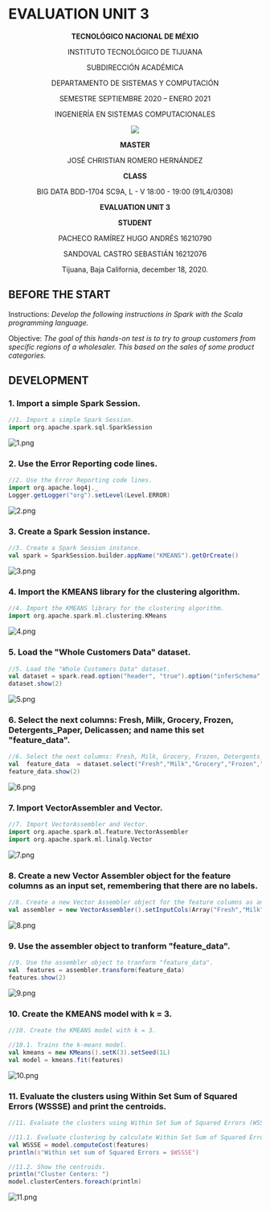 # EVALUATION UNIT 3

<div align="center">

**TECNOLÓGICO NACIONAL DE MÉXIO**

INSTITUTO TECNOLÓGICO DE TIJUANA

SUBDIRECCIÓN ACADÉMICA
 
DEPARTAMENTO DE SISTEMAS Y COMPUTACIÓN
 
SEMESTRE SEPTIEMBRE 2020 – ENERO 2021

INGENIERÍA EN SISTEMAS COMPUTACIONALES

 
 [![](https://upload.wikimedia.org/wikipedia/commons/2/2e/ITT.jpg)](https://upload.wikimedia.org/wikipedia/commons/2/2e/ITT.jpg)

**MASTER**

JOSÉ CHRISTIAN ROMERO HERNÁNDEZ

**CLASS**

BIG DATA
BDD-1704 SC9A, L - V 18:00 - 19:00 (91L4/0308)


**EVALUATION UNIT 3**


**STUDENT**

PACHECO RAMÍREZ HUGO ANDRÉS	16210790

SANDOVAL CASTRO SEBASTIÁN	16212076


Tijuana, Baja California, december 18, 2020.

</div>

## BEFORE THE START

Instructions: _Develop the following instructions in Spark with the Scala programming language._

Objective: _The goal of this hands-on test is to try to group customers from specific regions of a wholesaler. This based on the sales of some product categories._

## DEVELOPMENT

### 1. Import a simple Spark Session.

```scala
//1. Import a simple Spark Session.
import org.apache.spark.sql.SparkSession
```

![1.png](https://raw.github.com/sebastiansandovalcastro/BigData/images/unit3/evaluation/1.png)

### 2. Use the Error Reporting code lines.

```scala
//2. Use the Error Reporting code lines.
import org.apache.log4j._
Logger.getLogger("org").setLevel(Level.ERROR)
```

![2.png](https://raw.github.com/sebastiansandovalcastro/BigData/images/unit3/evaluation/2.png)

### 3. Create a Spark Session instance.

```scala
//3. Create a Spark Session instance.
val spark = SparkSession.builder.appName("KMEANS").getOrCreate()
```

![3.png](https://raw.github.com/sebastiansandovalcastro/BigData/images/unit3/evaluation/3.png)

### 4. Import the KMEANS library for the clustering algorithm.

```scala
//4. Import the KMEANS library for the clustering algorithm.
import org.apache.spark.ml.clustering.KMeans
```

![4.png](https://raw.github.com/sebastiansandovalcastro/BigData/images/unit3/evaluation/4.png)

### 5. Load the "Whole Customers Data" dataset.

```scala
//5. Load the "Whole Customers Data" dataset.
val dataset = spark.read.option("header", "true").option("inferSchema","true")csv("C:/Users/Sebas/Desktop/Wholesale customers data.csv")
dataset.show(2)
```

![5.png](https://raw.github.com/sebastiansandovalcastro/BigData/images/unit3/evaluation/5.png)

### 6. Select the next columns: Fresh, Milk, Grocery, Frozen, Detergents_Paper, Delicassen; and name this set "feature_data".

```scala
//6. Select the next columns: Fresh, Milk, Grocery, Frozen, Detergents_Paper, Delicassen; and name this set "feature_data".
val  feature_data  = dataset.select("Fresh","Milk","Grocery","Frozen","Detergents_Paper","Delicassen")
feature_data.show(2)
```

![6.png](https://raw.github.com/sebastiansandovalcastro/BigData/images/unit3/evaluation/6.png)

### 7. Import VectorAssembler and Vector.

```scala
//7. Import VectorAssembler and Vector.
import org.apache.spark.ml.feature.VectorAssembler
import org.apache.spark.ml.linalg.Vector
```

![7.png](https://raw.github.com/sebastiansandovalcastro/BigData/images/unit3/evaluation/7.png)

### 8. Create a new Vector Assembler object for the feature columns as an input set, remembering that there are no labels.

```scala
//8. Create a new Vector Assembler object for the feature columns as an input set, remembering that there are no labels.
val assembler = new VectorAssembler().setInputCols(Array("Fresh","Milk","Grocery","Frozen","Detergents_Paper","Delicassen")).setOutputCol("features")
```

![8.png](https://raw.github.com/sebastiansandovalcastro/BigData/images/unit3/evaluation/8.png)

### 9. Use the assembler object to tranform "feature_data".

```scala
//9. Use the assembler object to tranform "feature_data".
val  features = assembler.transform(feature_data)
features.show(2)
```

![9.png](https://raw.github.com/sebastiansandovalcastro/BigData/images/unit3/evaluation/9.png)

### 10. Create the KMEANS model with k = 3.

```scala
//10. Create the KMEANS model with k = 3.

//10.1. Trains the k-means model.
val kmeans = new KMeans().setK(3).setSeed(1L)
val model = kmeans.fit(features)
```

![10.png](https://raw.github.com/sebastiansandovalcastro/BigData/images/unit3/evaluation/10.png)

### 11. Evaluate the clusters using Within Set Sum of Squared Errors (WSSSE) and print the centroids.

```scala
//11. Evaluate the clusters using Within Set Sum of Squared Errors (WSSSE) and print the centroids.

//11.1. Evaluate clustering by calculate Within Set Sum of Squared Errors (WSSSE).
val WSSSE = model.computeCost(features)
println(s"Within set sum of Squared Errors = $WSSSE")

//11.2. Show the centroids.
println("Cluster Centers: ")
model.clusterCenters.foreach(println)
```

![11.png](https://raw.github.com/sebastiansandovalcastro/BigData/images/unit3/evaluation/11.png)
